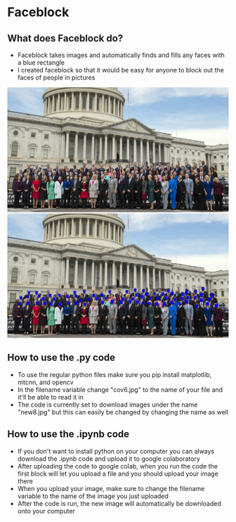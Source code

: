 # Faceblock

## What does Faceblock do?
* Faceblock takes images and automatically finds and fills any faces with a blue rectangle
* I created faceblock so that it would be easy for anyone to block out the faces of people in pictures

![alt text](https://github.com/magnesium-nitrate/faceblock/blob/master/cov6.jpg)
![alt_text](https://github.com/magnesium-nitrate/faceblock/blob/master/new8.jpg)

## How to use the .py code
* To use the regular python files make sure you pip install matplotlib, mtcnn, and opencv
* In the filename variable change "cov6.jpg" to the name of your file and it'll be able to read it in
* The code is currently set to download images under the name "new8.jpg" but this can easily be changed by changing the name as well

## How to use the .ipynb code
* If you don't want to install python on your computer you can always download the .ipynb code and upload it to google colaboratory
* After uploading the code to google colab, when you run the code the first block will let you upload a file and you should upload your image there
* When you upload your image, make sure to change the filename variable to the name of the image you just uploaded
* After the code is run, the new image will automatically be downloaded onto your computer
